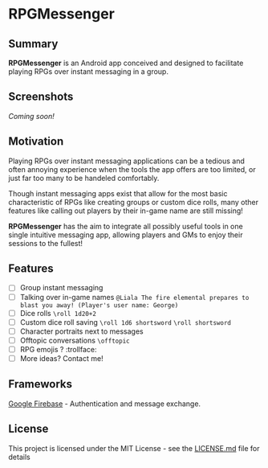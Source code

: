 # RPGMessenger

## Summary
**RPGMessenger** is an Android app conceived and designed to facilitate playing RPGs over instant messaging in a group.

## Screenshots
*Coming soon!*

## Motivation
Playing RPGs over instant messaging applications can be a tedious and often annoying experience when the tools the app offers are too limited, or just far too many to be handeled comfortably.

Though instant messaging apps exist that allow for the most basic characteristic of RPGs like creating groups or custom dice rolls, many other features like calling out players by their in-game name are still missing!

**RPGMessenger** has the aim to integrate all possibly useful tools in one single intuitive messaging app, allowing players and GMs to enjoy their sessions to the fullest!

## Features
- [ ] Group instant messaging
- [ ] Talking over in-game names 
``
@Liala The fire elemental prepares to blast you away!
(Player's user name: George)
``
- [ ] Dice rolls ``\roll 1d20+2``
- [ ] Custom dice roll saving ``\roll 1d6 shortsword`` ``\roll shortsword``
- [ ] Character portraits next to messages
- [ ] Offtopic conversations ``\offtopic``
- [ ] RPG emojis ? :trollface:
- [ ] More ideas? Contact me!

## Frameworks
[Google Firebase](https://firebase.google.com/) - Authentication and message exchange.

## License
This project is licensed under the MIT License - see the [LICENSE.md](LICENSE.md) file for details
